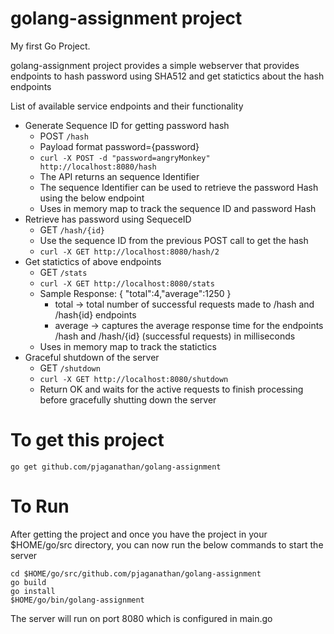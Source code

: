 # golang-assignment project

My first Go Project.

golang-assignment project provides a simple webserver that provides endpoints to hash password using SHA512 and get statictics about the hash endpoints

List of available service endpoints and their functionality

* Generate Sequence ID for getting password hash
    - POST `/hash`
    - Payload format password={password}
    - ```curl -X POST -d "password=angryMonkey" http://localhost:8080/hash```
    - The API returns an sequence Identifier
    - The sequence Identifier can be used to retrieve the password Hash using the below endpoint
    - Uses in memory map to track the sequence ID and password Hash
* Retrieve has password using SequeceID
    - GET `/hash/{id}`
    - Use the sequence ID from the previous POST call to get the hash
    - ```curl -X GET http://localhost:8080/hash/2```
* Get statictics of above endpoints
    - GET `/stats`
    - ```curl -X GET http://localhost:8080/stats```
    - Sample Response: { "total":4,"average":1250 }
        - total -> total number of successful requests made to /hash and /hash{id} endpoints
        - average -> captures the average response time for the endpoints /hash and /hash/{id} (successful requests) in milliseconds
    - Uses in memory map to track the statictics
* Graceful shutdown of the server
    - GET `/shutdown`
    - ```curl -X GET http://localhost:8080/shutdown```
    - Return OK and waits for the active requests to finish processing before gracefully shutting down the server

# To get this project
```
go get github.com/pjaganathan/golang-assignment
```
# To Run

After getting the project and once you have the project in your $HOME/go/src directory, you can now run the below commands to start the server

```
cd $HOME/go/src/github.com/pjaganathan/golang-assignment
go build
go install
$HOME/go/bin/golang-assignment
```

The server will run on port 8080 which is configured in main.go

